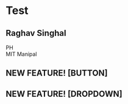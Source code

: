 # Test

## Raghav Singhal

PH 
</br>
MIT Manipal

## NEW FEATURE! [BUTTON]
## NEW FEATURE! [DROPDOWN]
